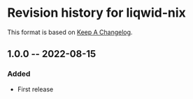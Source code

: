 # Revision history for liqwid-nix

This format is based on [Keep A Changelog](https://keepachangelog.com/en/1.0.0).

## 1.0.0 -- 2022-08-15

### Added

- First release
